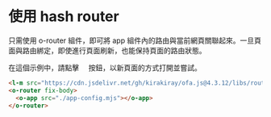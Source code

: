 # 使用 hash router

只需使用 o-router 組件，即可將 app 組件內的路由與當前網頁關聯起來。一旦頁面與路由綁定，即使進行頁面刷新，也能保持頁面的路由狀態。

在這個示例中，請點擊  <span style='font-family: "iconfont"'>&#xe7cb;</span>  按鈕，以新頁面的方式打開並嘗試。

```html
<l-m src="https://cdn.jsdelivr.net/gh/kirakiray/ofa.js@4.3.12/libs/router/dist/router.min.mjs"></l-m>
<o-router fix-body>
  <o-app src="./app-config.mjs"></o-app>
</o-router>
```

<a href="../../publics/examples/use-hash-router/demo.html" preview demo></a>
<a href="../../publics/examples/use-hash-router/page1.html" main demo></a>
<a href="../../publics/examples/use-hash-router/page2.html" demo></a>
<a href="../../publics/examples/use-hash-router/app-config.mjs" demo></a>

